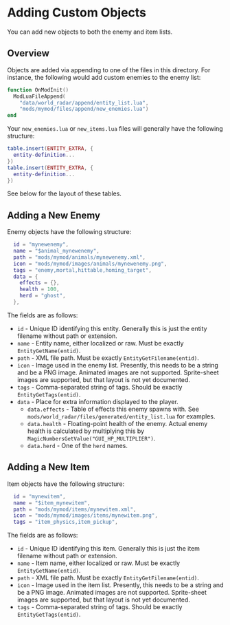 # Adding Custom Objects

You can add new objects to both the enemy and item lists.

## Overview

Objects are added via appending to one of the files in this directory. For instance, the following would add custom enemies to the enemy list:

```lua
function OnModInit()
  ModLuaFileAppend(
    "data/world_radar/append/entity_list.lua",
    "mods/mymod/files/append/new_enemies.lua")
end
```

Your `new_enemies.lua` or `new_items.lua` files will generally have the following structure:

```lua
table.insert(ENTITY_EXTRA, {
  entity-definition...
})
table.insert(ENTITY_EXTRA, {
  entity-definition...
})
```

See below for the layout of these tables.

## Adding a New Enemy

Enemy objects have the following structure:

```lua
  id = "mynewenemy",
  name = "$animal_mynewenemy",
  path = "mods/mymod/animals/mynewenemy.xml",
  icon = "mods/mymod/images/animals/mynewenemy.png",
  tags = "enemy,mortal,hittable,homing_target",
  data = {
    effects = {},
    health = 100,
    herd = "ghost",
  },
```

The fields are as follows:

* `id` - Unique ID identifying this entity. Generally this is just the entity filename without path or extension.
* `name` - Entity name, either localized or raw. Must be exactly `EntityGetName(entid)`.
* `path` - XML file path. Must be exactly `EntityGetFilename(entid)`.
* `icon` - Image used in the enemy list. Presently, this needs to be a string and be a PNG image. Animated images are not supported. Sprite-sheet images are supported, but that layout is not yet documented.
* `tags` - Comma-separated string of tags. Should be exactly `EntityGetTags(entid)`.
* `data` - Place for extra information displayed to the player.
  * `data.effects` - Table of effects this enemy spawns with. See `mods/world_radar/files/generated/entity_list.lua` for examples.
  * `data.health` - Floating-point health of the enemy. Actual enemy health is calculated by multiplying this by `MagicNumbersGetValue("GUI_HP_MULTIPLIER")`.
  * `data.herd` - One of the `herd` names.

## Adding a New Item

Item objects have the following structure:

```lua
  id = "mynewitem",
  name = "$item_mynewitem",
  path = "mods/mymod/items/mynewitem.xml",
  icon = "mods/mymod/images/items/mynewitem.png",
  tags = "item_physics,item_pickup",
```

The fields are as follows:

* `id` - Unique ID identifying this item. Generally this is just the item filename without path or extension.
* `name` - Item name, either localized or raw. Must be exactly `EntityGetName(entid)`.
* `path` - XML file path. Must be exactly `EntityGetFilename(entid)`.
* `icon` - Image used in the item list. Presently, this needs to be a string and be a PNG image. Animated images are not supported. Sprite-sheet images are supported, but that layout is not yet documented.
* `tags` - Comma-separated string of tags. Should be exactly `EntityGetTags(entid)`.

